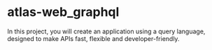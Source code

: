 # atlas-web_graphql
In this project, you will create an application using a query language, designed to make APIs fast, flexible and developer-friendly.
